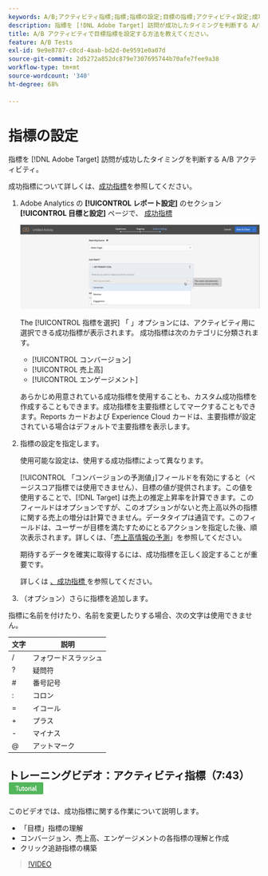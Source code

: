 ```yaml
---
keywords: A/B;アクティビティ指標;指標;指標の設定;目標の指標;アクティビティ設定;成功指標;コンバージョン;収益;エンゲージメント
description: 指標を [!DNL Adobe Target] 訪問が成功したタイミングを判断する A/B アクティビティ（例： ） [!UICONTROL コンバージョン], [!UICONTROL 売上高]、および [!UICONTROL エンゲージメント].
title: A/B アクティビティで目標指標を設定する方法を教えてください。
feature: A/B Tests
exl-id: 9e9e8787-c0cd-4aab-bd2d-0e9591e0a07d
source-git-commit: 2d5272a852dc879e7307695744b70afe7fee9a38
workflow-type: tm+mt
source-wordcount: '340'
ht-degree: 68%

---
```


# 指標の設定

指標を [!DNL Adobe Target] 訪問が成功したタイミングを判断する A/B アクティビティ。

成功指標について詳しくは、[成功指標](/help/main/c-activities/r-success-metrics/success-metrics.md#reference_D011575C85DA48E989A244593D9B9924)を参照してください。

1. Adobe Analytics の **[!UICONTROL レポート設定]** のセクション **[!UICONTROL 目標と設定]** ページで、 [成功指標](/help/main/c-activities/r-success-metrics/success-metrics.md#reference_D011575C85DA48E989A244593D9B9924)

   ![成功指標を選択](/help/main/c-activities/t-test-ab/t-test-create-ab/assets/ab_metrics-new.png)

   The [!UICONTROL 指標を選択] 「 」オプションには、アクティビティ用に選択できる成功指標が表示されます。 成功指標は次のカテゴリに分類されます。

   * [!UICONTROL コンバージョン]
   * [!UICONTROL 売上高]
   * [!UICONTROL エンゲージメント]

   あらかじめ用意されている成功指標を使用することも、カスタム成功指標を作成することもできます。成功指標を主要指標としてマークすることもできます。Reports カードおよび Experience Cloud カードは、主要指標が設定されている場合はデフォルトで主要指標を表示します。

1. 指標の設定を指定します。

   使用可能な設定は、使用する成功指標によって異なります。

   [!UICONTROL 「コンバージョンの予測値」]フィールドを有効にすると（ページスコア指標では使用できません）、目標の値が提供されます。この値を使用することで、[!DNL Target] は売上の推定上昇率を計算できます。このフィールドはオプションですが、このオプションがないと売上高以外の指標に関する売上の増分は計算できません。データタイプは通貨です。このフィールドは、ユーザーが目標を満たすためにとるアクションを指定した後、順次表示されます。詳しくは、「[売上高情報の予測](/help/main/administrating-target/r-target-account-preferences/estimating-lift-in-revenue.md)」を参照してください。

   期待するデータを確実に取得するには、成功指標を正しく設定することが重要です。

   詳しくは [ 、成功指標 ](/help/main/c-activities/r-success-metrics/success-metrics.md#reference_D011575C85DA48E989A244593D9B9924) を参照してください。

1. （オプション）さらに指標を追加します。

指標に名前を付けたり、名前を変更したりする場合、次の文字は使用できません。

| 文字 | 説明 |
|--- |--- |
| / | フォワードスラッシュ |
| ? | 疑問符 |
| # | 番号記号 |
| : | コロン |
| = | イコール |
| + | プラス |
| - | マイナス |
| @ | アットマーク |

## トレーニングビデオ：アクティビティ指標（7:43）![チュートリアルバッジ](/help/main/assets/tutorial.png)

このビデオでは、成功指標に関する作業について説明します。

* 「目標」指標の理解
* コンバージョン、売上高、エンゲージメントの各指標の理解と作成
* クリック追跡指標の構築

>[!VIDEO](https://video.tv.adobe.com/v/17380)
